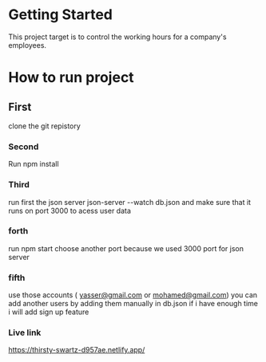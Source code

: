 # Getting Started 

This project target is to control the working hours for a company's employees.

# How to run project

## First 
clone the git repistory 

### Second
Run npm install

### Third
run first the json server 
 json-server --watch db.json 
 and make sure that it runs on port 3000 to acess user data
 
 ### forth 
 run npm start
 choose another port because we used 3000 port for json server

### fifth
use those accounts ( yasser@gmail.com or mohamed@gmail.com)
you can add another users by adding them manually in db.json
if i have enough time i will add sign up feature 

### Live link
https://thirsty-swartz-d957ae.netlify.app/
